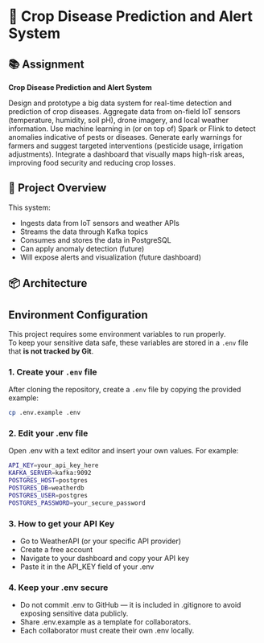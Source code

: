 # 🌾 Crop Disease Prediction and Alert System

## 📚 Assignment

**Crop Disease Prediction and Alert System**

Design and prototype a big data system for real-time detection and prediction of crop diseases. Aggregate data from on-field IoT sensors (temperature, humidity, soil pH), drone imagery, and local weather information. Use machine learning in (or on top of) Spark or Flink to detect anomalies indicative of pests or diseases. Generate early warnings for farmers and suggest targeted interventions (pesticide usage, irrigation adjustments). Integrate a dashboard that visually maps high-risk areas, improving food security and reducing crop losses.

## 🚀 Project Overview

This system:
- Ingests data from IoT sensors and weather APIs  
- Streams the data through Kafka topics  
- Consumes and stores the data in PostgreSQL  
- Can apply anomaly detection (future)  
- Will expose alerts and visualization (future dashboard)  

## 📦 Architecture


## Environment Configuration

This project requires some environment variables to run properly.  
To keep your sensitive data safe, these variables are stored in a `.env` file that **is not tracked by Git**.

### 1. Create your `.env` file

After cloning the repository, create a `.env` file by copying the provided example:

```bash
cp .env.example .env
```

### 2. Edit your .env file
Open .env with a text editor and insert your own values. For example:

```bash
API_KEY=your_api_key_here
KAFKA_SERVER=kafka:9092
POSTGRES_HOST=postgres
POSTGRES_DB=weatherdb
POSTGRES_USER=postgres
POSTGRES_PASSWORD=your_secure_password
```

### 3. How to get your API Key

- Go to WeatherAPI (or your specific API provider)
- Create a free account
- Navigate to your dashboard and copy your API key
- Paste it in the API_KEY field of your .env

### 4. Keep your .env secure

- Do not commit .env to GitHub — it is included in .gitignore to avoid exposing sensitive data publicly.
- Share .env.example as a template for collaborators.
- Each collaborator must create their own .env locally.